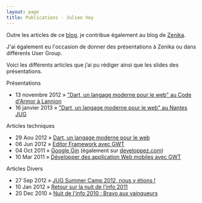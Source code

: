 ```yaml
---
layout: page
title: Publications - Julien Vey
---
```


<p class="lead">Outre les articles de ce <a href="/blog.html">blog</a>, je contribue également au blog de <a href="http://blog.zenika.com">Zenika</a>.</p>
<p class="lead">J'ai également eu l'occasion de donner des présentations à Zenika ou dans différents User Group.</p> 
<p class="lead">Voici les différents articles que j’ai pu rédiger ainsi que les slides des présentations.</p>

<p class="lead well">Présentations</p>

<ul class="posts">
	<li>
		<span>13 novembre 2012</span> &raquo;
		<a href="/presentations/dart-code-armor">"Dart, un langage moderne pour le web" au Code d'Armor à Lannion</a>
	</li>
	<li>
		<span>16 janvier 2013</span> &raquo;
		<a href="/presentations/dart-nantes-jug">"Dart, un langage moderne pour le web" au Nantes JUG</a>
	</li>
</ul>

<p class="lead well">Articles techniques</p>

<ul class="posts">
	<li>
		<span>29 Aou 2012</span> &raquo;
		<a href="http://blog.zenika.com/index.php?post/2012/08/29/Dart-un-langage-moderne-pour-le-web">Dart, un langage moderne pour le web</a>
	</li>
	<li>
		<span>06 Jun 2012</span> &raquo;
		<a href="http://blog.zenika.com/index.php?post/2012/06/06/Editor-Framework-avec-GWT">Editor Framework avec GWT</a>
	</li>
	<li>
		<span>04 Oct 2011</span> &raquo;
		<a href="http://blog.zenika.com/index.php?post/2011/09/27/Google-Gin">Google Gin</a> (également sur <a href="http://zenika.developpez.com/articles/java/frameworks/googlegin/">developpez.com</a>)
	</li>
	<li>
		<span>10 Mar 2011</span> &raquo;
		<a href="http://blog.zenika.com/index.php?post/2010/12/24/Developper-des-applications-web-mobile-avec-GWT-et-JQuery">Développer des application Web mobiles avec GWT</a>
	</li>
</ul>

<p class="lead well">Articles Divers</p>

<ul class="posts">
	<li>
		<span>27 Sep 2012</span> &raquo;
		<a href="http://blog.zenika.com/index.php?post/2012/09/18/JUG-Summer-Camp-2012%2C-nous-y-%C3%A9tions-%21">JUG Summer Camp 2012, nous y étions !</a>
	</li>
	<li>
		<span>10 Jan 2012</span> &raquo;
		<a href="http://blog.zenika.com/index.php?post/2012/01/09/Retour-sur-la-Nuit-de-l-info-2011">Retour sur la nuit de l’info 2011</a>
	</li>
	<li>
		<span>20 Dec 2010</span> &raquo;
		<a href="http://blog.zenika.com/index.php?post/2010/12/03/Nuit-de-l-info-2010-%3A-Bravo-aux-vainqueurs2">Nuit de l'info 2010 : Bravo aux vainqueurs</a>
	</li>
</ul>
